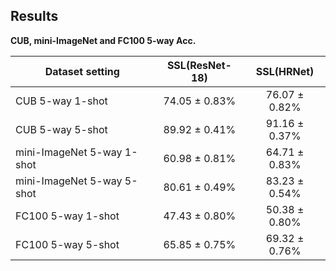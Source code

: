 ## Results

**CUB, mini-ImageNet and FC100 5-way Acc.**

| Dataset setting     | SSL(ResNet-18) |  SSL(HRNet) |
| --------     | :-----: | :----: |
| CUB 5-way 1-shot   | 74.05 ± 0.83%  | 76.07 ± 0.82% |
| CUB 5-way 5-shot   | 89.92 ± 0.41%  | 91.16 ± 0.37% |
| mini-ImageNet 5-way 1-shot   | 60.98 ± 0.81%  | 64.71 ± 0.83% |
| mini-ImageNet 5-way 5-shot   | 80.61 ± 0.49%  | 83.23 ± 0.54% |
| FC100 5-way 1-shot   | 47.43 ± 0.80%  | 50.38 ± 0.80%|
| FC100 5-way 5-shot   | 65.85 ± 0.75% | 69.32 ± 0.76% |
